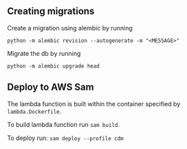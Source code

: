 ## Creating migrations

Create a migration using alembic by running
```shell
python -m alembic revision --autogenerate -m "<MESSAGE>"
```

Migrate the db by running
```shell
python -m alembic upgrade head
```

## Deploy to AWS Sam

The lambda function is built within the container specified by `lambda.Dockerfile`.

To build lambda function run `sam build`.

To deploy run:
`sam deploy --profile cdm`
